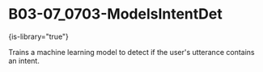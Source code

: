 # B03-07_0703-ModelsIntentDet

{is-library="true"}

<snippet id="B03-07_0703-ModelsIntentDet_snippet">



Trains a machine learning model to detect if the user's utterance contains an intent.


</snippet>